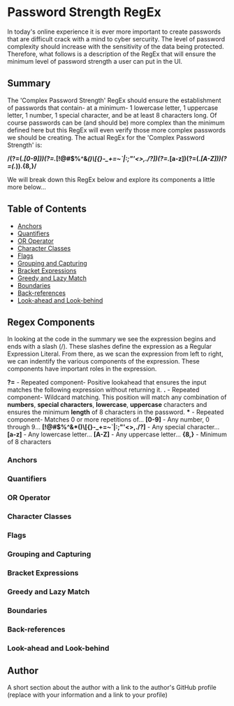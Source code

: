 # Password Strength RegEx

In today's online experience it is ever more important to create passwords that are difficult crack with a mind to cyber sercurity. The level of password complexity should increase with the sensitivity of the data being protected. Therefore, what follows is a description of the RegEx that will ensure the minimum level of password strength a user can put in the UI.

## Summary

The 'Complex Password Strength' RegEx should ensure the establishment of passwords that contain- at a minimum- 1 lowercase letter, 1 uppercase letter, 1 number, 1 special character, and be at least 8 characters long. Of course passwords can be (and should be) more complex than the minimum defined here but this RegEx will even verify those more complex passwords we should be creating. The actual RegEx for the 'Complex Password Strength' is:

**/(?=(.*[0-9]))(?=.*[\!@#$%^&*()\\[\{}\-_+=~`|:;"'<>,./?])(?=.*[a-z])(?=(.*[A-Z]))(?=(.*)).{8,}/** 

We will break down this RegEx below and explore its components a little more below...


## Table of Contents

- [Anchors](#anchors)
- [Quantifiers](#quantifiers)
- [OR Operator](#or-operator)
- [Character Classes](#character-classes)
- [Flags](#flags)
- [Grouping and Capturing](#grouping-and-capturing)
- [Bracket Expressions](#bracket-expressions)
- [Greedy and Lazy Match](#greedy-and-lazy-match)
- [Boundaries](#boundaries)
- [Back-references](#back-references)
- [Look-ahead and Look-behind](#look-ahead-and-look-behind)

## Regex Components

In looking at the code in the summary we see the expression begins and ends with a slash (/). These slashes define the expression as a Regular Expression Literal. From there, as we scan the expression from left to right, we can indentify the various components of the expression. These components have important roles in the expression.


**?=** - Repeated component- Positive lookahead that ensures the input matches the following expression without returning it.
**.** - Repeated component- Wildcard matching. This position will match any combination of **numbers**, **special characters**, **lowercase**, **uppercase** characters and ensures the minimum **length** of 8 characters in the password.
__*__ -  Repeated component- Matches 0 or more repetitions of...
**[0-9]** - Any number, 0 through 9...
**[\!@#$%^&*()\\[\{}\-_+=~`|:;"'<>,./?]** - Any special character...
**[a-z]** - Any lowercase letter...
**[A-Z]** - Any uppercase letter...
**{8,}** - Minimum of 8 characters


### Anchors

### Quantifiers

### OR Operator

### Character Classes

### Flags

### Grouping and Capturing

### Bracket Expressions

### Greedy and Lazy Match

### Boundaries

### Back-references

### Look-ahead and Look-behind

## Author

A short section about the author with a link to the author's GitHub profile (replace with your information and a link to your profile)

